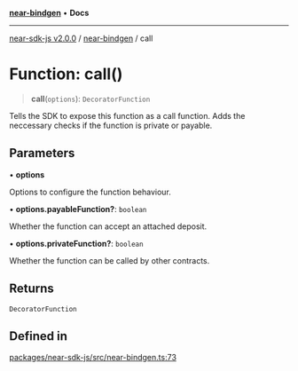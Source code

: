[**near-bindgen**](../README.md) • **Docs**

***

[near-sdk-js v2.0.0](../../packages.md) / [near-bindgen](../README.md) / call

# Function: call()

> **call**(`options`): `DecoratorFunction`

Tells the SDK to expose this function as a call function.
Adds the neccessary checks if the function is private or payable.

## Parameters

• **options**

Options to configure the function behaviour.

• **options.payableFunction?**: `boolean`

Whether the function can accept an attached deposit.

• **options.privateFunction?**: `boolean`

Whether the function can be called by other contracts.

## Returns

`DecoratorFunction`

## Defined in

[packages/near-sdk-js/src/near-bindgen.ts:73](https://github.com/dim-daskalov/near-sdk-js/blob/c95f5e9eab115df82feb9d8dca403e7b9c8c9534/packages/near-sdk-js/src/near-bindgen.ts#L73)
